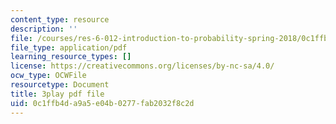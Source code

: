 ```yaml
---
content_type: resource
description: ''
file: /courses/res-6-012-introduction-to-probability-spring-2018/0c1ffb4da9a5e04b0277fab2032f8c2d_MPRKc4UPoJk.pdf
file_type: application/pdf
learning_resource_types: []
license: https://creativecommons.org/licenses/by-nc-sa/4.0/
ocw_type: OCWFile
resourcetype: Document
title: 3play pdf file
uid: 0c1ffb4d-a9a5-e04b-0277-fab2032f8c2d
---
```

